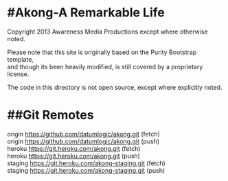 #Akong-A Remarkable Life
======
Copyright 2013 Awareness Media Productions except where otherwise noted.  

Please note that this site is originally based on the Purity Bootstrap template,  
and though its been heavily modified, is still covered by a proprietary license.  

The code in this directory is not open source, except where explicitly noted.  

##Git Remotes
===========
origin	https://github.com/datumlogic/akong.git (fetch)  
origin	https://github.com/datumlogic/akong.git (push)  
heroku	https://git.heroku.com/akong.git (fetch)  
heroku	https://git.heroku.com/akong.git (push)  
staging	https://git.heroku.com/akong-staging.git (fetch)  
staging	https://git.heroku.com/akong-staging.git (push)  
 
